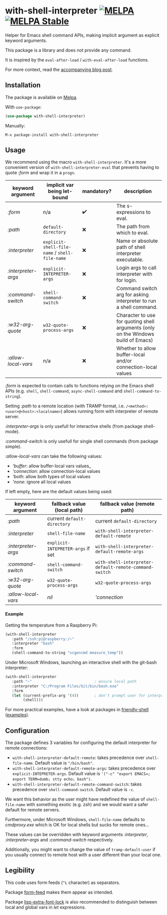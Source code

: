 # with-shell-interpreter [![MELPA](https://melpa.org/packages/with-shell-interpreter-badge.svg)](https://melpa.org/#/with-shell-interpreter) [![MELPA Stable](https://stable.melpa.org/packages/with-shell-interpreter-badge.svg)](https://stable.melpa.org/#/with-shell-interpreter)


Helper for Emacs shell command APIs, making implicit argument as explicit keyword arguments.

This package is a library and does not provide any command.

It is inspired by the `eval-after-load` / `with-eval-after-load` functions.

For more context, read the [accompanying blog post](https://www.eigenbahn.com/2020/01/19/painless-emacs-shell-commands).


## Installation

The package is available on [Melpa](https://melpa.org/).

With `use-package`:

```el
(use-package with-shell-interpreter)
```

Manually:

    M-x package-install with-shell-interpreter


## Usage

We recommend using the macro `with-shell-interpreter`. It's a more convenient version of `with-shell-interpreter-eval` that prevents having to quote _:form_ and wrap it in a `progn`.

| keyword argument    | implicit var being let-bound                   | mandatory?         | description                                                                       |
|---------------------|------------------------------------------------|--------------------|-----------------------------------------------------------------------------------|
| _:form_             | n/a                                            | :heavy_check_mark: | The s-expressions to eval.                                                        |
| _:path_             | `default-directory`                            | :x:                | The path from which to eval.                                                      |
| _:interpreter_      | `explicit-shell-file-name` / `shell-file-name` | :x:                | Name or absolute path of shell interpreter executable.                            |
| _:interpreter-args_ | `explicit-INTEPRETER-args`                     | :x:                | Login args to call interpreter with for login.                                    |
| _:command-switch_   | `shell-command-switch`                         | :x:                | Command switch arg for asking interpreter to run a shell command.                 |
| _:w32-arg-quote_    | `w32-quote-process-args`                       | :x:                | Character to use for quoting shell arguments (only on the Windows build of Emacs) |
| _:allow-local-vars_ | n/a                                            | :x:                | Whether to allow buffer-local and/or connection-local values                      |

_:form_ is expected to contain calls to functions relying on the Emacs shell APIs (e.g. `shell`, `shell-command`, `async-shell-command` and `shell-command-to-string`).

Setting _:path_ to a remote location (with TRAMP format, i.e. `/<method>:<user>@<host>:<localname>`) allows running form with interpreter of remote server.

_:interpreter-args_ is only usefull for interactive shells (from package shell-mode).

_:command-switch_ is only usefull for single shell commands (from package simple).

_:allow-local-vars_ can take the following values:

 - _'buffer_: allow buffer-local vars values_
 - _'connection_: allow connection-local values
 - _'both_: allow both types of local values
 - _'none_: ignore all local values

If left empty, here are the default values being used:

| keyword argument    | fallback value (local path)       | fallback value (remote path)                           |
|---------------------|-----------------------------------|--------------------------------------------------------|
| _:path_             | current `default-directory`       | current `default-directory`                            |
| _:interpreter_      | `shell-file-name`                 | `with-shell-interpreter-default-remote`                |
| _:interpreter-args_ | `explicit-INTEPRETER-args` if set | `with-shell-interpreter-default-remote-args`           |
| _:command-switch_   | `shell-command-switch`            | `with-shell-interpreter-default-remote-command-switch` |
| _:w32-arg-quote_    | `w32-quote-process-args`          | `w32-quote-process-args`                               |
| _:allow-local-vars_ | _nil_                             | _'connection_                                          |


#### Example

Getting the temperature from a Raspberry Pi:

```el
(with-shell-interpreter
   :path "/ssh:pi@raspberry:/~"
   :interpreter "bash"
   :form
   (shell-command-to-string "vcgencmd measure_temp"))
```

Under Microsoft Windows, launching an interactive shell with the git-bash interpreter:

```el
(with-shell-interpreter
   :path "~"                            ; ensure local path
   :interpreter "C:/Program Files/Git/bin/bash.exe"
   :form
   (let (current-prefix-arg '(4))       ; don't prompt user for interpreter
        (shell)))
```

For more practical examples, have a look at packages in [friendly-shell](https://github.com/p3r7/friendly-shell) ([examples](https://github.com/p3r7/friendly-shell/blob/master/examples.md)).


## Configuration

The package defines 3 variables for configuring the default interpreter for remote connections:

 - `with-shell-interpreter-default-remote`: takes precedence over `shell-file-name`. Default value is `"/bin/bash"`.
 - `with-shell-interpreter-default-remote-args`: takes precedence over `explicit-INTEPRETER-args`. Default value is `'("-c" "export EMACS=; export TERM=dumb; stty echo; bash")`.
 - `with-shell-interpreter-default-remote-command-switch`: takes precedence over `shell-command-switch`. Default value is `-c`.

We want this behavior as the user might have redefined the value of `shell-file-name` with something exotic (e.g. zsh) and we would want a safer default for remote servers.

Furthermore, under Microsoft Windows, `shell-file-name` defaults to _cmdproxy.exe_ which is OK for local shells but sucks for remote ones...

These values can be overridden with keyword arguments _:interpreter_, _:interpreter-args_ and _:command-switch_ respectively.

Additionally, you might want to change the value of `tramp-default-user` if you usually connect to remote host with a user different than your local one.


## Legibility

This code uses form feeds (`^L` character) as separators.

Package [form-feed](https://github.com/wasamasa/form-feed) makes them appear as intended.

Package [lisp-extra-font-lock](https://github.com/Lindydancer/lisp-extra-font-lock) is also recommended to distinguish between local and global vars in _let_ expressions.
